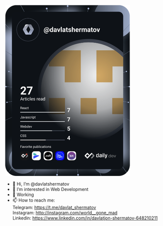 <a href="https://app.daily.dev/DailyDevTips"><img src="https://github.com/davlatshermatov/davlatshermatov/blob/main/devcard.svg" width="400" alt="Davlat Shermatov's Dev Card"/></a>

- 👋 Hi, I’m @davlatshermatov
- 👀 I’m interested in Web Development
- 🌱 Working
- 📫 How to reach me: <br>
                     Telegram: https://t.me/davlat_shermatov <br>
                     Instagram: http://instagram.com/world__gone_mad <br>
                     Linkedin: https://www.linkedin.com/in/davlatjon-shermatov-648210211
<!---
davlatshermatov/davlatshermatov is a ✨ special ✨ repository because its `README.md` (this file) appears on your GitHub profile.
You can click the Preview link to take a look at your changes.
--->

